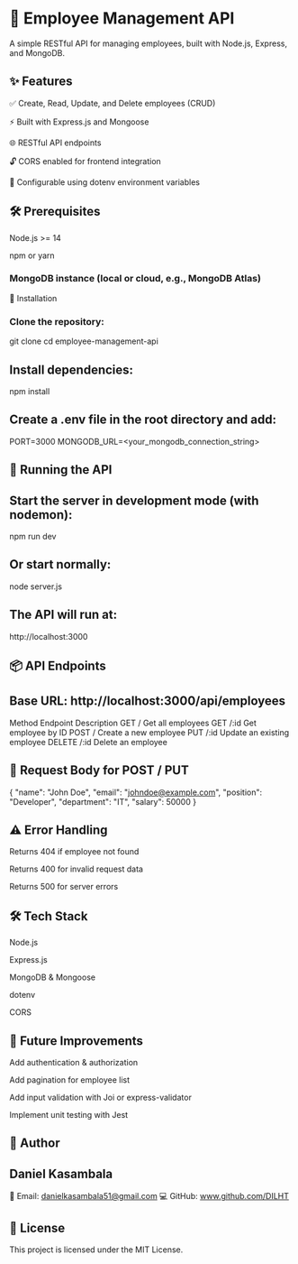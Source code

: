 # 🏢 Employee Management API

A simple RESTful API for managing employees, built with Node.js, Express, and MongoDB.

## ✨ Features

✅ Create, Read, Update, and Delete employees (CRUD)

⚡ Built with Express.js and Mongoose

🌐 RESTful API endpoints

🔓 CORS enabled for frontend integration

🔧 Configurable using dotenv environment variables

## 🛠 Prerequisites

Node.js >= 14

npm or yarn

### MongoDB instance (local or cloud, e.g., MongoDB Atlas)

🚀 Installation

### Clone the repository:

git clone <your-repo-url>
cd employee-management-api


## Install dependencies:

npm install


## Create a .env file in the root directory and add:

PORT=3000
MONGODB_URL=<your_mongodb_connection_string>

## 🏃 Running the API

## Start the server in development mode (with nodemon):

npm run dev


## Or start normally:

node server.js


## The API will run at:

http://localhost:3000

## 📦 API Endpoints

## Base URL: http://localhost:3000/api/employees

Method	Endpoint	Description
GET	/	Get all employees
GET	/:id	Get employee by ID
POST	/	Create a new employee
PUT	/:id	Update an existing employee
DELETE	/:id	Delete an employee
## 📝 Request Body for POST / PUT
{
  "name": "John Doe",
  "email": "johndoe@example.com",
  "position": "Developer",
  "department": "IT",
  "salary": 50000
}

## ⚠️ Error Handling

Returns 404 if employee not found

Returns 400 for invalid request data

Returns 500 for server errors

## 🛠 Tech Stack

Node.js

Express.js

MongoDB & Mongoose

dotenv

CORS

## 🌟 Future Improvements

Add authentication & authorization

Add pagination for employee list

Add input validation with Joi or express-validator

Implement unit testing with Jest

## 👤 Author

## Daniel Kasambala

📧 Email: danielkasambala51@gmail.com
💻 GitHub: www.github.com/DILHT

## 📝 License

This project is licensed under the MIT License.
